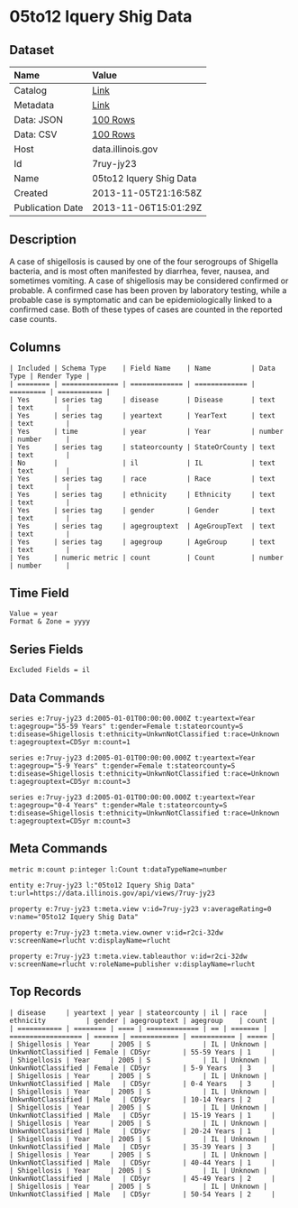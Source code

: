 # 05to12 Iquery Shig Data

## Dataset

| Name | Value |
| :--- | :---- |
| Catalog | [Link](https://catalog.data.gov/dataset/05to12-iquery-shig-data-33411) |
| Metadata | [Link](https://data.illinois.gov/api/views/7ruy-jy23) |
| Data: JSON | [100 Rows](https://data.illinois.gov/api/views/7ruy-jy23/rows.json?max_rows=100) |
| Data: CSV | [100 Rows](https://data.illinois.gov/api/views/7ruy-jy23/rows.csv?max_rows=100) |
| Host | data.illinois.gov |
| Id | 7ruy-jy23 |
| Name | 05to12 Iquery Shig Data |
| Created | 2013-11-05T21:16:58Z |
| Publication Date | 2013-11-06T15:01:29Z |

## Description

A case of shigellosis is caused by one of the four serogroups of Shigella bacteria, and is most often manifested by diarrhea, fever, nausea, and sometimes vomiting. A case of shigellosis may be considered confirmed or probable. A confirmed case has been proven by laboratory testing, while a probable case is symptomatic and can be epidemiologically linked to a confirmed case. Both of these types of cases are counted in the reported case counts.

## Columns

```ls
| Included | Schema Type    | Field Name    | Name          | Data Type | Render Type |
| ======== | ============== | ============= | ============= | ========= | =========== |
| Yes      | series tag     | disease       | Disease       | text      | text        |
| Yes      | series tag     | yeartext      | YearText      | text      | text        |
| Yes      | time           | year          | Year          | number    | number      |
| Yes      | series tag     | stateorcounty | StateOrCounty | text      | text        |
| No       |                | il            | IL            | text      | text        |
| Yes      | series tag     | race          | Race          | text      | text        |
| Yes      | series tag     | ethnicity     | Ethnicity     | text      | text        |
| Yes      | series tag     | gender        | Gender        | text      | text        |
| Yes      | series tag     | agegrouptext  | AgeGroupText  | text      | text        |
| Yes      | series tag     | agegroup      | AgeGroup      | text      | text        |
| Yes      | numeric metric | count         | Count         | number    | number      |
```

## Time Field

```ls
Value = year
Format & Zone = yyyy
```

## Series Fields

```ls
Excluded Fields = il
```

## Data Commands

```ls
series e:7ruy-jy23 d:2005-01-01T00:00:00.000Z t:yeartext=Year t:agegroup="55-59 Years" t:gender=Female t:stateorcounty=S t:disease=Shigellosis t:ethnicity=UnkwnNotClassified t:race=Unknown t:agegrouptext=CD5yr m:count=1

series e:7ruy-jy23 d:2005-01-01T00:00:00.000Z t:yeartext=Year t:agegroup="5-9 Years" t:gender=Female t:stateorcounty=S t:disease=Shigellosis t:ethnicity=UnkwnNotClassified t:race=Unknown t:agegrouptext=CD5yr m:count=3

series e:7ruy-jy23 d:2005-01-01T00:00:00.000Z t:yeartext=Year t:agegroup="0-4 Years" t:gender=Male t:stateorcounty=S t:disease=Shigellosis t:ethnicity=UnkwnNotClassified t:race=Unknown t:agegrouptext=CD5yr m:count=3
```

## Meta Commands

```ls
metric m:count p:integer l:Count t:dataTypeName=number

entity e:7ruy-jy23 l:"05to12 Iquery Shig Data" t:url=https://data.illinois.gov/api/views/7ruy-jy23

property e:7ruy-jy23 t:meta.view v:id=7ruy-jy23 v:averageRating=0 v:name="05to12 Iquery Shig Data"

property e:7ruy-jy23 t:meta.view.owner v:id=r2ci-32dw v:screenName=rlucht v:displayName=rlucht

property e:7ruy-jy23 t:meta.view.tableauthor v:id=r2ci-32dw v:screenName=rlucht v:roleName=publisher v:displayName=rlucht
```

## Top Records

```ls
| disease     | yeartext | year | stateorcounty | il | race    | ethnicity          | gender | agegrouptext | agegroup    | count | 
| =========== | ======== | ==== | ============= | == | ======= | ================== | ====== | ============ | =========== | ===== | 
| Shigellosis | Year     | 2005 | S             | IL | Unknown | UnkwnNotClassified | Female | CD5yr        | 55-59 Years | 1     | 
| Shigellosis | Year     | 2005 | S             | IL | Unknown | UnkwnNotClassified | Female | CD5yr        | 5-9 Years   | 3     | 
| Shigellosis | Year     | 2005 | S             | IL | Unknown | UnkwnNotClassified | Male   | CD5yr        | 0-4 Years   | 3     | 
| Shigellosis | Year     | 2005 | S             | IL | Unknown | UnkwnNotClassified | Male   | CD5yr        | 10-14 Years | 2     | 
| Shigellosis | Year     | 2005 | S             | IL | Unknown | UnkwnNotClassified | Male   | CD5yr        | 15-19 Years | 1     | 
| Shigellosis | Year     | 2005 | S             | IL | Unknown | UnkwnNotClassified | Male   | CD5yr        | 20-24 Years | 1     | 
| Shigellosis | Year     | 2005 | S             | IL | Unknown | UnkwnNotClassified | Male   | CD5yr        | 35-39 Years | 3     | 
| Shigellosis | Year     | 2005 | S             | IL | Unknown | UnkwnNotClassified | Male   | CD5yr        | 40-44 Years | 1     | 
| Shigellosis | Year     | 2005 | S             | IL | Unknown | UnkwnNotClassified | Male   | CD5yr        | 45-49 Years | 2     | 
| Shigellosis | Year     | 2005 | S             | IL | Unknown | UnkwnNotClassified | Male   | CD5yr        | 50-54 Years | 2     | 
```